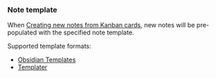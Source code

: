 ### Note template

When [Creating new notes from Kanban cards](../How%20to/Creating%20new%20notes%20from%20Kanban%20cards.md), new notes will be pre-populated with the specified note template.

Supported template formats:

* [Obsidian Templates](https://help.obsidian.md/Plugins/Templates)
* [Templater](https://silentvoid13.github.io/Templater/)
